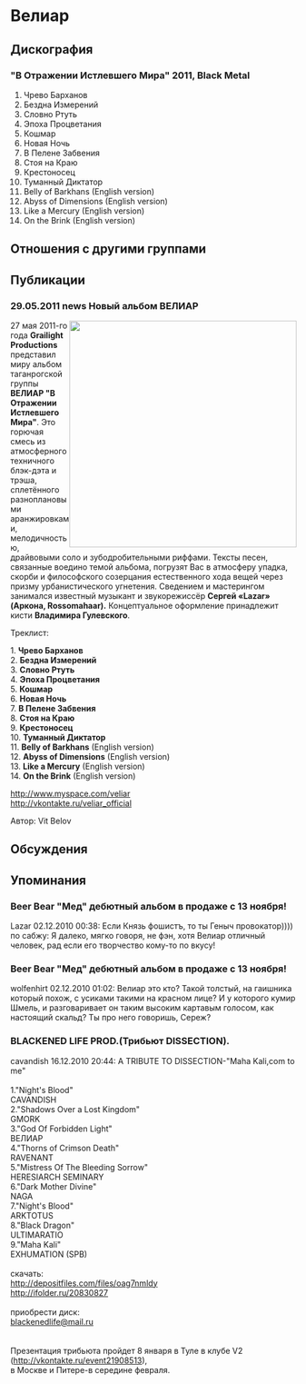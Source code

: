 # Велиар



## Дискография

### "В Отражении Истлевшего Мира" 2011, Black Metal

1. Чрево Барханов
2. Бездна Измерений 
3. Словно Ртуть 
4. Эпоха Процветания 
5. Кошмар 
6. Новая Ночь 
7. В Пелене Забвения 
8. Стоя на Краю 
9. Крестоносец
10. Туманный Диктатор 
11. Belly of Barkhans (English version) 
12. Abyss of Dimensions (English version)
13. Like a Mercury (English version)
14. On the Brink (English version) 


## Отношения с другими группами


## Публикации

### 29.05.2011 news Новый альбом ВЕЛИАР

<P><IMG height=399 alt="" hspace=0 src="/images/news_rus/2011.05/19542.jpg" width=400 align=right border=0>27 мая 2011-го года <STRONG>Grailight Productions</STRONG> представил миру альбом таганрогской группы <STRONG>ВЕЛИАР "В Отражении Истлевшего Мира"</STRONG>. Это горючая смесь из атмосферного техничного блэк-дэта и трэша, сплетённого разноплановыми аранжировками, мелодичностью, драйвовыми соло и зубодробительными риффами. Тексты песен, связанные воедино темой альбома, погрузят Вас в атмосферу упадка, скорби и философского созерцания естественного хода вещей через призму урбанистического угнетения. Сведением и мастерингом занимался известный музыкант и звукорежиссёр <STRONG>Сергей «Lazar» (Аркона, Rossomahaar).</STRONG> Концептуальное оформление принадлежит кисти <STRONG>Владимира Гулевского</STRONG>.</P>
<P>Треклист:</P>
<P>1. <STRONG>Чрево Барханов</STRONG><BR>2. <STRONG>Бездна Измерений</STRONG> <BR>3. <STRONG>Словно Ртуть <BR></STRONG>4. <STRONG>Эпоха Процветания</STRONG> <BR>5. <STRONG>Кошмар <BR></STRONG>6. <STRONG>Новая Ночь</STRONG> <BR>7. <STRONG>В Пелене Забвения</STRONG> <BR>8. <STRONG>Стоя на Краю <BR></STRONG>9. <STRONG>Крестоносец<BR></STRONG>10. <STRONG>Туманный Диктатор</STRONG> <BR>11. <STRONG>Belly of Barkhans</STRONG> (English version) <BR>12. <STRONG>Abyss of Dimensions</STRONG> (English version)<BR>13. <STRONG>Like a Mercury</STRONG> (English version)<BR>14. <STRONG>On the Brink</STRONG> (English version) </P>
<P><A href="http://www.myspace.com/veliar">http://www.myspace.com/veliar</A><BR><A href="http://vkontakte.ru/veliar_official">http://vkontakte.ru/veliar_official</A></P>
Автор: Vit Belov


## Обсуждения


## Упоминания

### Beer Bear &quot;Мед&quot; дебютный альбом в продаже с 13 ноября!

Lazar 02.12.2010 00:38:
Если Князь фошистъ, то ты Геныч провокатор)))) по сабжу: Я далеко, мягко говоря,  не фэн,  хотя Велиар отличный человек, рад если его творчество кому-то по вкусу! 

### Beer Bear &quot;Мед&quot; дебютный альбом в продаже с 13 ноября!

wolfenhirt 02.12.2010 01:02:
Велиар это кто? Такой толстый, на гаишника который похож, с усиками такими на красном лице? И у которого кумир Шмель, и разговаривает он таким высоким картавым голосом, как настоящий скальд? Ты про него говоришь, Сереж?

### BLACKENED LIFE PROD.(Трибьют DISSECTION).

cavandish 16.12.2010 20:44:
A TRIBUTE TO DISSECTION-"Maha Kali,com to me"<BR><BR>1."Night's Blood" <BR>CAVANDISH <BR>2."Shadows Over a Lost Kingdom" <BR>GMORK <BR>3."God Of Forbidden Light" <BR>ВЕЛИАР <BR>4."Thorns of Crimson Death" <BR>RAVENANT <BR>5."Mistress Of The Bleeding Sorrow" <BR>HERESIARCH SEMINARY <BR>6."Dark Mother Divine" <BR>NAGA <BR>7."Night's Blood" <BR>ARKTOTUS <BR>8."Black Dragon" <BR>ULTIMARATIO <BR>9."Maha Kali" <BR>EXHUMATION (SPB)<BR><BR>скачать:<BR><A HREF="http://depositfiles.com/files/oag7nmldy" TARGET="_blank">http://depositfiles.com/files/oag7nmldy</A><BR><A HREF="http://ifolder.ru/20830827" TARGET="_blank">http://ifolder.ru/20830827</A> <BR><BR>приобрести диск:<BR>blackenedlife@mail.ru<BR><BR><BR>Презентация трибьюта пройдет 8 января в Туле в клубе V2 (<A HREF="http://vkontakte.ru/event21908513" TARGET="_blank">http://vkontakte.ru/event21908513</A>),<BR>в Москве и Питере-в середине февраля.<BR><BR>

